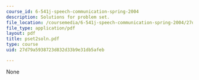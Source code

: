 ```yaml
---
course_id: 6-541j-speech-communication-spring-2004
description: Solutions for problem set.
file_location: /coursemedia/6-541j-speech-communication-spring-2004/27d79a5938723d832d33b9e31db5afeb_pset2soln.pdf
file_type: application/pdf
layout: pdf
title: pset2soln.pdf
type: course
uid: 27d79a5938723d832d33b9e31db5afeb

---
```

None